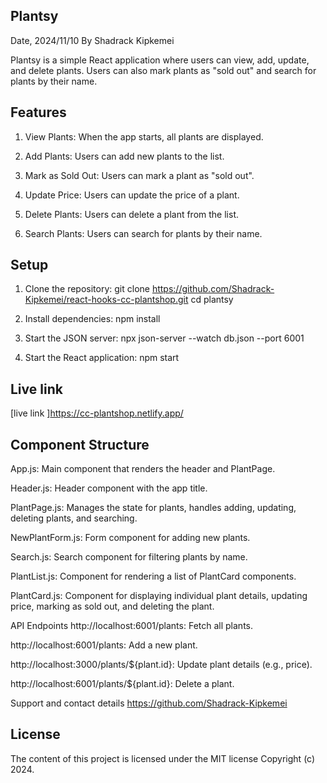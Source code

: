 ## Plantsy

Date, 2024/11/10 By Shadrack Kipkemei

Plantsy is a simple React application where users can view, add, update, and delete plants. Users can also mark plants as "sold out" and search for plants by their name.

## Features
1. View Plants: When the app starts, all plants are displayed.

1. Add Plants: Users can add new plants to the list.

3. Mark as Sold Out: Users can mark a plant as "sold out".

4. Update Price: Users can update the price of a plant.

5. Delete Plants: Users can delete a plant from the list.

6. Search Plants: Users can search for plants by their name.

## Setup
1. Clone the repository:
git clone https://github.com/Shadrack-Kipkemei/react-hooks-cc-plantshop.git
cd plantsy

2. Install dependencies:
npm install

3. Start the JSON server:
npx json-server --watch db.json --port 6001

4. Start the React application:
npm start

## Live link
[live link ]https://cc-plantshop.netlify.app/

## Component Structure
App.js: Main component that renders the header and PlantPage.

Header.js: Header component with the app title.

PlantPage.js: Manages the state for plants, handles adding, updating, deleting plants, and searching.

NewPlantForm.js: Form component for adding new plants.

Search.js: Search component for filtering plants by name.

PlantList.js: Component for rendering a list of PlantCard components.

PlantCard.js: Component for displaying individual plant details, updating price, marking as sold out, and deleting the plant.

API Endpoints
http://localhost:6001/plants: Fetch all plants.

http://localhost:6001/plants: Add a new plant.

http://localhost:3000/plants/${plant.id}: Update plant details (e.g., price).

http://localhost:6001/plants/${plant.id}: Delete a plant.

Support and contact details https://github.com/Shadrack-Kipkemei

## License
The content of this project is licensed under the MIT license Copyright (c) 2024.